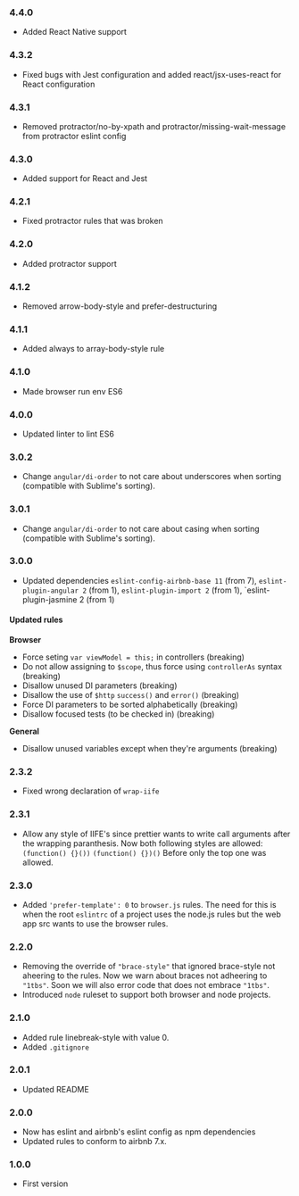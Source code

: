 ### 4.4.0

* Added React Native support

### 4.3.2
 * Fixed bugs with Jest configuration and added react/jsx-uses-react for React configuration

### 4.3.1

* Removed protractor/no-by-xpath and protractor/missing-wait-message from protractor eslint config

### 4.3.0

* Added support for React and Jest

### 4.2.1

* Fixed protractor rules that was broken

### 4.2.0

* Added protractor support


### 4.1.2

* Removed arrow-body-style and prefer-destructuring

### 4.1.1

* Added always to array-body-style rule

### 4.1.0
* Made browser run env ES6

### 4.0.0
* Updated linter to lint ES6

### 3.0.2
* Change `angular/di-order` to not care about underscores when sorting (compatible with Sublime's sorting).


### 3.0.1
* Change `angular/di-order` to not care about casing when sorting (compatible with Sublime's sorting).

### 3.0.0
* Updated dependencies `eslint-config-airbnb-base 11` (from 7), `eslint-plugin-angular 2` (from 1), `eslint-plugin-import 2` (from 1), `eslint-plugin-jasmine 2 (from 1)

#### Updated rules

**Browser**

* Force seting `var viewModel = this;` in controllers (breaking)
* Do not allow assigning to `$scope`, thus force using `controllerAs` syntax (breaking)
* Disallow unused DI parameters (breaking)
* Disallow the use of `$http` `success()` and `error()` (breaking)
* Force DI parameters to be sorted alphabetically (breaking)
* Disallow focused tests (to be checked in) (breaking)

**General**

* Disallow unused variables except when they're arguments (breaking)


### 2.3.2
* Fixed wrong declaration of `wrap-iife`

### 2.3.1
* Allow any style of IIFE's since prettier wants to write call arguments after the wrapping paranthesis.
	Now both following styles are allowed:
	`(function() {}())`
	`(function() {})()`
	Before only the top one was allowed.

### 2.3.0
* Added `'prefer-template': 0` to `browser.js` rules. The need for this is when the root `eslintrc` of a project uses the node.js rules but the web app src wants to use the browser rules.

### 2.2.0
* Removing the override of `"brace-style"` that ignored brace-style not aheering to the rules. Now we warn about braces not adheering to `"1tbs"`. Soon we will also error code that does not embrace `"1tbs"`.
* Introduced `node` ruleset to support both browser and node projects.

### 2.1.0
* Added rule linebreak-style with value 0.
* Added `.gitignore`

### 2.0.1
* Updated README

### 2.0.0
* Now has eslint and airbnb's eslint config as npm dependencies
* Updated rules to conform to airbnb 7.x.


### 1.0.0
* First version
